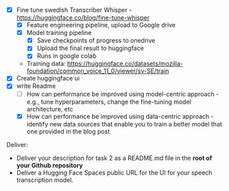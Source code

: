 - [x] Fine tune swedish Transcriber Whisper - https://huggingface.co/blog/fine-tune-whisper
  - [x] Feature engineering pipeline, upload to Google drive
  - [x] Model training pipeline
    - [x] Save checkpoints of progress to onedrive
    - [x] Upload the final result to huggingface
    - [x] Runs in google colab
  - Training data: https://huggingface.co/datasets/mozilla-foundation/common_voice_11_0/viewer/sv-SE/train
- [X] Create huggingface ui
- [x] write Readme
  - [ ] How can performance be improved using model-centric approach - e.g., tune hyperparameters, change the fine-tuning model architecture, etc
  - [x] How can performance be improved using data-centric approach - identify new data sources that enable you to train a better model that one provided in the blog post

Deliver:
- Deliver your description for task 2 as a README.md file in the **root of your Github repository**
- Deliver a Hugging Face Spaces public URL for the UI for your speech transcription model.



